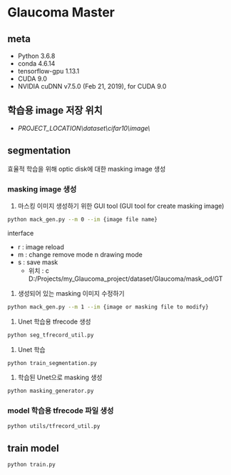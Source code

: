 # Glaucoma Master

## meta
- Python 3.6.8
- conda 4.6.14
- tensorflow-gpu 1.13.1
- CUDA 9.0
- NVIDIA cuDNN v7.5.0 (Feb 21, 2019), for CUDA 9.0

## 학습용 image 저장 위치
 - *PROJECT_LOCATION\\dataset\\cifar10\\image\\*

## segmentation
효율적 학습을 위해 optic disk에 대한 masking image 생성

### masking image 생성

1. 마스킹 이미지 생성하기 위한 GUI tool
(GUI tool for create masking image)
```sh
python mack_gen.py --m 0 --im {image file name}
```
interface    
* r : image reload   
* m : change remove mode n drawing mode   
* s : save mask    
   - 위치 : c D:/Projects/my_Glaucoma_project/dataset/Glaucoma/mask_od/GT   

1. 생성되어 있는 masking 이미지 수정하기
```sh
python mack_gen.py --m 1 --im {image or masking file to modify}
```

1. Unet 학습용 tfrecode 생성
```sh
python seg_tfrecord_util.py
```

1. Unet 학습
```sh
python train_segmentation.py 
```

1. 학습된  Unet으로 masking 생성
```sh
python masking_generator.py
```


### model 학습용 tfrecode 파일 생성
```sh
python utils/tfrecord_util.py
```

## train model
```sh
python train.py
```